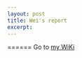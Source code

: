 ```yaml
---
layout: post
title: Wei's report
excerpt: 
---
```


======
Go to [my WiKi](https://github.com/WeiFoo/Research/wiki/Mar-05)

